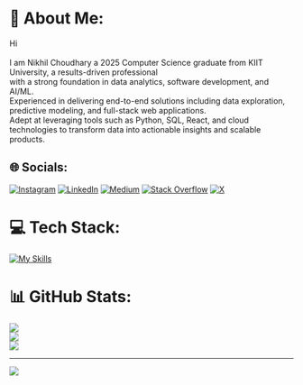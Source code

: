 # 💫 About Me:
Hi<br><br>I am Nikhil Choudhary a 2025 Computer Science graduate from KIIT University, a results-driven professional <br>with a strong foundation in data analytics, software development, and AI/ML. <br>Experienced in delivering end-to-end solutions including data exploration, predictive modeling, and full-stack web applications. <br>Adept at leveraging tools such as Python, SQL, React, and cloud technologies to transform data into actionable insights and scalable products.


## 🌐 Socials:
[![Instagram](https://img.shields.io/badge/Instagram-%23E4405F.svg?logo=Instagram&logoColor=white)](https://instagram.com/nikhilchoudhary_06) [![LinkedIn](https://img.shields.io/badge/LinkedIn-%230077B5.svg?logo=linkedin&logoColor=white)](https://linkedin.com/in/nikhil-choudhary-0653) [![Medium](https://img.shields.io/badge/Medium-12100E?logo=medium&logoColor=white)](https://medium.com/@-nikhil-) [![Stack Overflow](https://img.shields.io/badge/-Stackoverflow-FE7A16?logo=stack-overflow&logoColor=white)](https://stackoverflow.com/users/coderman) [![X](https://img.shields.io/badge/X-black.svg?logo=X&logoColor=white)](https://x.com/Nikhil0653) 

# 💻 Tech Stack:
[![My Skills](https://skillicons.dev/icons?i=java,spring,c,cpp,py,linux,aws,gcp,react,js,git,ts,postgres,postman,prisma,supabase,tensorflow&perline=10)](https://skillicons.dev)
# 📊 GitHub Stats:
![](https://github-readme-stats.vercel.app/api?username=NIKHIL0653&theme=nightowl&hide_border=false&include_all_commits=true&count_private=true)<br/>
![](https://nirzak-streak-stats.vercel.app/?user=NIKHIL0653&theme=nightowl&hide_border=false)<br/>
![](https://github-readme-stats.vercel.app/api/top-langs/?username=NIKHIL0653&theme=nightowl&hide_border=false&include_all_commits=true&count_private=true&layout=compact)

---
[![](https://visitcount.itsvg.in/api?id=NIKHIL0653&icon=2&color=0)](https://visitcount.itsvg.in)

<!-- Proudly created with GPRM ( https://gprm.itsvg.in ) -->
